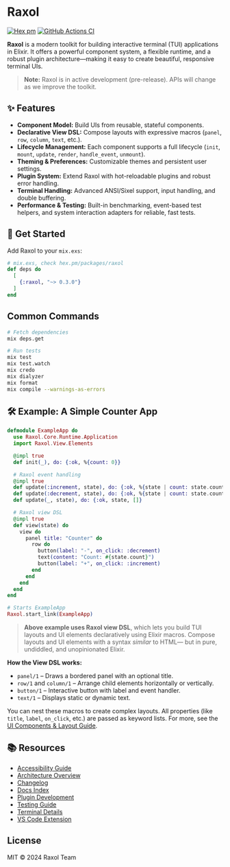 # Raxol

[![Hex pm](https://img.shields.io/hexpm/v/raxol.svg)](https://hex.pm/packages/raxol)
[![GitHub Actions CI](https://github.com/Hydepwns/raxol/actions/workflows/ci.yml/badge.svg)](https://github.com/Hydepwns/raxol/actions/workflows/ci.yml)

**Raxol** is a modern toolkit for building interactive terminal (TUI) applications in Elixir.
It offers a powerful component system, a flexible runtime, and a robust plugin architecture—making it easy to create beautiful, responsive terminal UIs.

> **Note:** Raxol is in active development (pre-release).
> APIs will change as we improve the toolkit.
>
> <!-- TODO: Add a screenshot or GIF demo here -->

## ✨ Features

- **Component Model:** Build UIs from reusable, stateful components.
- **Declarative View DSL:** Compose layouts with expressive macros (`panel`, `row`, `column`, `text`, etc.).
- **Lifecycle Management:** Each component supports a full lifecycle (`init`, `mount`, `update`, `render`, `handle_event`, `unmount`).
- **Theming & Preferences:** Customizable themes and persistent user settings.
- **Plugin System:** Extend Raxol with hot-reloadable plugins and robust error handling.
- **Terminal Handling:** Advanced ANSI/Sixel support, input handling, and double buffering.
- **Performance & Testing:** Built-in benchmarking, event-based test helpers, and system interaction adapters for reliable, fast tests.

## 🚀 Get Started

Add Raxol to your `mix.exs`:

```elixir
# mix.exs, check hex.pm/packages/raxol
def deps do
  [
    {:raxol, "~> 0.3.0"}
  ]
end
```

## Common Commands

```bash
# Fetch dependencies
mix deps.get

# Run tests
mix test
mix test.watch
mix credo
mix dialyzer
mix format
mix compile --warnings-as-errors
```

## 🛠️ Example: A Simple Counter App

```elixir
defmodule ExampleApp do
  use Raxol.Core.Runtime.Application
  import Raxol.View.Elements

  @impl true
  def init(_), do: {:ok, %{count: 0}}

  # Raxol event handling
  @impl true
  def update(:increment, state), do: {:ok, %{state | count: state.count + 1}, []}
  def update(:decrement, state), do: {:ok, %{state | count: state.count - 1}, []}
  def update(_, state), do: {:ok, state, []}

  # Raxol view DSL
  @impl true
  def view(state) do
    view do
      panel title: "Counter" do
        row do
          button(label: "-", on_click: :decrement)
          text(content: "Count: #{state.count}")
          button(label: "+", on_click: :increment)
        end
      end
    end
  end
end

# Starts ExampleApp
Raxol.start_link(ExampleApp)
```

> **Above example uses Raxol view DSL**, which lets you build TUI layouts and UI elements declaratively using Elixir macros.
> Compose layouts and UI elements with a syntax _similar_ to HTML— but in pure, undiddled, and unopinionated Elixir.

**How the View DSL works:**

- `panel/1` – Draws a bordered panel with an optional title.
- `row/1` and `column/1` – Arrange child elements horizontally or vertically.
- `button/1` – Interactive button with label and event handler.
- `text/1` – Displays static or dynamic text.

You can nest these macros to create complex layouts.
All properties (like `title`, `label`, `on_click`, etc.) are passed as keyword lists.
For more, see the [UI Components & Layout Guide](docs/guides/03_components_and_layout/components/README.md).

## 📚 Resources

- [Accessibility Guide](docs/guides/05_development_and_testing/development/planning/accessibility/accessibility_guide.md)
- [Architecture Overview](docs/ARCHITECTURE.md)
- [Changelog](CHANGELOG.md)
- [Docs Index](docs/README.md)
- [Plugin Development](docs/guides/04_extending_raxol/plugin_development.md)
- [Testing Guide](docs/guides/05_development_and_testing/testing.md)
- [Terminal Details](docs/guides/02_core_concepts/terminal/README.md)
- [VS Code Extension](docs/guides/04_extending_raxol/vscode_extension.md)

## License

MIT © 2024 Raxol Team
